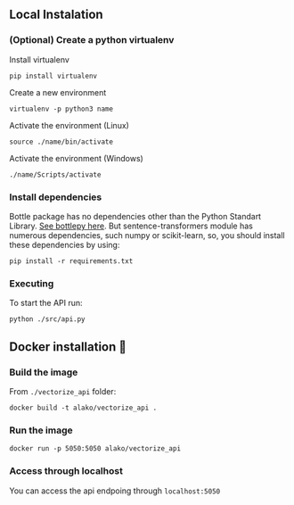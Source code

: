 ## Local Instalation

### (Optional) Create a python virtualenv

Install virtualenv

```
pip install virtualenv
```

Create a new environment

```
virtualenv -p python3 name
```

Activate the environment (Linux)

```
source ./name/bin/activate
```

Activate the environment (Windows)

```
./name/Scripts/activate
```

### Install dependencies

Bottle package has no dependencies other than the Python Standart Library. [See bottlepy here](https://bottlepy.org/docs/dev/). But sentence-transformers module has numerous dependencies, such numpy or scikit-learn, so, you should install these dependencies by using:

```
pip install -r requirements.txt
```

### Executing

To start the API run:

```
python ./src/api.py
```

## Docker installation 🐋

### Build the image

From `./vectorize_api` folder:

```
docker build -t alako/vectorize_api .
```

### Run the image

```
docker run -p 5050:5050 alako/vectorize_api
```

### Access through localhost

You can access the api endpoing through `localhost:5050`
